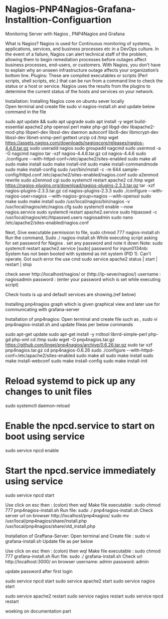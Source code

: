 # Nagios-PNP4Nagios-Grafana-Installtion-Configuartion
Monitoring Server with Nagios , PNP4Nagios and Grafana

What is Nagios?
Nagios is used for Continuous monitoring of systems, applications, services, and business processes etc in a DevOps culture. In the event of a failure, Nagios can alert technical staff of the problem, allowing them to begin remediation processes before outages affect business processes, end-users, or customers. With Nagios, you don’t have to explain why an unseen infrastructure outage affects your organization’s bottom line.
Plugins: 
These are compiled executables or scripts (Perl scripts, shell scripts, etc.) that can be run from a command line to check the status or a host or service. Nagios uses the results from the plugins to determine the current status of the hosts and services on your network.








Installation:
Installing Nagios core on ubuntu sever locally  
Open terminal and create file sudo vi nagios-install.sh and update below command in the file
	
sudo apt update && sudo apt upgrade
sudo apt install -y wget build-essential apache2 php openssl perl make php-gd libgd-dev libapache2-mod-php libperl-dev libssl-dev daemon autoconf libc6-dev libmcrypt-dev libssl-dev libnet-snmp-perl gettext unzip
cd /tmp
wget https://assets.nagios.com/downloads/nagioscore/releases/nagios-4.4.6.tar.gz
sudo useradd nagios
sudo groupadd nagcmd
sudo usermod -a -G nagcmd nagioo
tar -xzf nagios-4.4.6.tar.gz
cd nagios-4.4.6
sudo ./configure --with-httpd-conf=/etc/apache2/sites-enabled
sudo make all
sudo make install
sudo make install-init
sudo make install-commandmode
sudo make install-config
sudo /usr/bin/install -c -m 644 sample-config/httpd.conf /etc/apache2/sites-enabled/nagios.conf
sudo a2enmod rewrite
sudo a2enmod cgi
sudo systemctl restart apache2
cd /tmp
wget https://nagios-plugins.org/download/nagios-plugins-2.3.3.tar.gz
tar -xzf nagios-plugins-2.3.3.tar.gz
cd nagios-plugins-2.3.3
sudo ./configure --with-nagios-user=nagios --with-nagios-group=nagios --with-openssl
sudo make
sudo make install
sudo /usr/local/nagios/bin/nagios -v /usr/local/nagios/etc/nagios.cfg
sudo systemctl enable --now nagios.service
sudo systemctl restart apache2.service
sudo htpasswd -c /usr/local/nagios/etc/htpasswd.users nagiosadmin
sudo nano /etc/apache2/sites-enabled/nagios.conf


Next, Give executable permission to file, sudo chmod 777 nagios-install.sh
Run the command, Sudo ./ nagios-install.sh 
While executing script asking for set password for Nagios . set any password and note it down
Note:
sudo systemctl restart apache2.service
[sudo] password for inpun0134nb:
System has not been booted with systemd as init system (PID 1). Can't operate. Got such error the use cmd 
sudo service  apache2 status | start | restart | stop

check sever http://localhost/nagios/  or (http://ip-sever/nagios/)
username : nagiosadmin
password : (enter your password which is set while executing script) 


Check hosts is up and default services are showing.(ref below)




Installing pnp4nagios graph which is given graphical view and later use for communicating with grafana-server

Installation of pnp4nagios:
Open terminal and create file such as , 
sudo vi pnp4nagios-install.sh and update fileas per below commands

sudo apt-get update
sudo apt-get install -y rrdtool librrd-simple-perl php-gd php-xml
cd /tmp
sudo wget -O pnp4nagios.tar.gz https://github.com/lingej/pnp4nagios/archive/0.6.26.tar.gz
sudo tar xzf pnp4nagios.tar.gz
cd pnp4nagios-0.6.26
sudo ./configure --with-httpd-conf=/etc/apache2/sites-enabled
sudo make all
sudo make install
sudo make install-webconf
sudo make install-config
sudo make install-init
# Reload systemd to pick up any changes to unit files
sudo systemctl daemon-reload

# Enable the npcd.service to start on boot using service
sudo service npcd enable

# Start the npcd.service immediately using service
sudo service npcd start





Use click on esc then : (colon)  then wq!
Make file executable : sudo chmod 777 pnp4nagios-install.sh
Run file: sudo ./ pnp4nagios-install.sh
Check  server url on browser 
http://localhost/pnp4nagios/
sudo mv /usr/local/pnp4nagios/share/install.php /usr/local/pnp4nagios/share/old_install.php




























Installation of Graffana-Server:
	Open terminal and Create file : sudo vi grafana-install.sh
	Update file as per below
	
Use click on esc then : (colon)  then wq!
Make file executable : sudo chmod 777 grafana-install.sh
Run file: sudo ./ grafana-install.sh
Check url  http://localhost:3000/ on browser
username: admin
password: admin

update password after first login

sudo service npcd start
sudo service apache2 start
sudo service nagios start


sudo service apache2 restart 
 sudo service nagios restart
 sudo service npcd restart

woeking on documentation part
